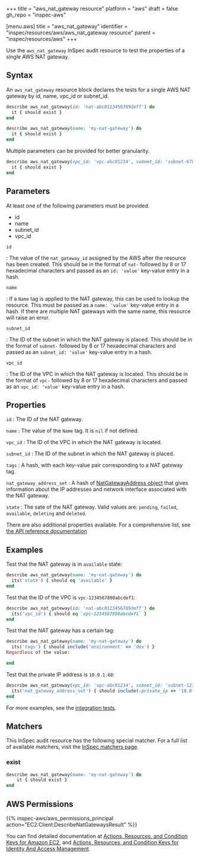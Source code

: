 +++
title = "aws_nat_gateway resource"
platform = "aws"
draft = false
gh_repo = "inspec-aws"

[menu.aws]
title = "aws_nat_gateway"
identifier = "inspec/resources/aws/aws_nat_gateway resource"
parent = "inspec/resources/aws"
+++

Use the `aws_nat_gateway` InSpec audit resource to test the properties of a single AWS NAT gateway.

## Syntax

An `aws_nat_gateway` resource block declares the tests for a single AWS NAT gateway by id, name, vpc_id or subnet_id.

```ruby
describe aws_nat_gateway(id: 'nat-abc0123456789deff') do
  it { should exist }
end 
```

```ruby
describe aws_nat_gateway(name: 'my-nat-gateway') do
  it { should exist }
end
```

Multiple parameters can be provided for better granularity.

```ruby
describe aws_nat_gateway(vpc_id: 'vpc-abc01234', subnet_id: 'subnet-6789deff') do
  it { should exist }
end
```

## Parameters

At least one of the following parameters must be provided.

- id
- name
- subnet_id
- vpc_id

`id`

: The value of the `nat_gateway_id` assigned by the AWS after the resource has been created.
  This should be in the format of `nat-` followed by 8 or 17 hexadecimal characters and passed as an `id: 'value'` key-value entry in a hash.

`name`

: If a `Name` tag is applied to the NAT gateway, this can be used to lookup the resource.
  This must be passed as a `name: 'value'` key-value entry in a hash.
  If there are multiple NAT gateways with the same name, this resource will raise an error.

`subnet_id`

: The ID of the subnet in which the NAT gateway is placed.
  This should be in the format of `subnet-` followed by 8 or 17 hexadecimal characters and passed as an `subnet_id: 'value'` key-value entry in a hash.

`vpc_id`

: The ID of the VPC in which the NAT gateway is located.
  This should be in the format of `vpc-` followed by 8 or 17 hexadecimal characters and passed as an `vpc_id: 'value'` key-value entry in a hash.

## Properties

`id`
: The ID of the NAT gateway.

`name`
: The value of the `Name` tag. It is `nil` if not defined.

`vpc_id`
: The ID of the VPC in which the NAT gateway is located.

`subnet_id`
: The ID of the subnet in which the NAT gateway is placed.

`tags`
: A hash, with each key-value pair corresponding to a NAT gateway tag.

`nat_gateway_address_set`
: A hash of [NatGatewayAddress object](https://docs.aws.amazon.com/AWSEC2/latest/APIReference/API_NatGatewayAddress.html) that gives information about the IP addresses and network interface associated with the NAT gateway.

`state`
: The sate of the NAT gateway. Valid values are: `pending`, `failed`, `available`, `deleting` and `deleted`.

There are also additional properties available. For a comprehensive list, see [the API reference documentation](https://docs.aws.amazon.com/AWSEC2/latest/APIReference/API_NatGateway.html)

## Examples

Test that the NAT gateway is in `available` state:

```ruby
describe aws_nat_gateway(name: 'my-nat-gateway') do
  its('state') { should eq 'available' }
end
```

Test that the ID of the VPC is `vpc-1234567890abcdef1`:

```ruby
describe aws_nat_gateway(id: 'nat-abc0123456789deff') do
  its('vpc_id') { should eq `vpc-1234567890abcdef1` }
end
```

Test that the NAT gateway has a certain tag:

```ruby
describe aws_nat_gateway(name: 'my-nat-gateway') do
  its('tags') { should include('environment' => 'dev') }
Regardless of the value:

end
```

Test that the private IP address is `10.0.1.68`:

```ruby
describe aws_nat_gateway(vpc_id: 'vpc-abc01234', subnet_id: 'subnet-12345678') do
  its('nat_gateway_address_set') { should include(:private_ip => '10.0.1.68') }
end
```

For more examples, see the [integration tests](https://github.com/inspec/inspec-aws/blob/main/test/integration/verify/controls/aws_nat_gateway.rb).

## Matchers

This InSpec audit resource has the following special matcher. For a full list of available matchers, visit the [InSpec matchers page](https://www.inspec.io/docs/reference/matchers/).

### exist

```ruby
describe aws_nat_gateway(name: 'my-nat-gateway') do
    it { should exist }
end
```

## AWS Permissions

{{% inspec-aws/aws_permissions_principal action="EC2:Client:DescribeNatGatewaysResult" %}}

You can find detailed documentation at [Actions, Resources, and Condition Keys for Amazon EC2](https://docs.aws.amazon.com/IAM/latest/UserGuide/list_amazonec2.html), and [Actions, Resources, and Condition Keys for Identity And Access Management](https://docs.aws.amazon.com/IAM/latest/UserGuide/list_identityandaccessmanagement.html).
